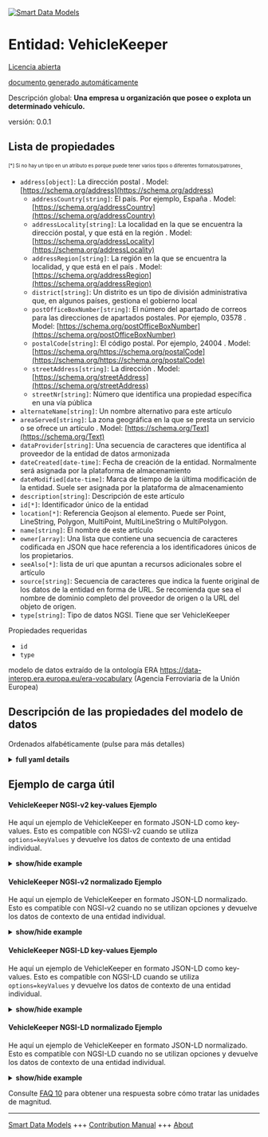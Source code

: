 <!-- 10-Header -->    
[![Smart Data Models](https://smartdatamodels.org/wp-content/uploads/2022/01/SmartDataModels_logo.png "Logo")](https://smartdatamodels.org)    
Entidad: VehicleKeeper    
======================<!-- /10-Header -->    
<!-- 15-License -->    
[Licencia abierta](https://github.com/smart-data-models//dataModel.ERA/blob/master/VehicleKeeper/LICENSE.md)    
[documento generado automáticamente](https://docs.google.com/presentation/d/e/2PACX-1vTs-Ng5dIAwkg91oTTUdt8ua7woBXhPnwavZ0FxgR8BsAI_Ek3C5q97Nd94HS8KhP-r_quD4H0fgyt3/pub?start=false&loop=false&delayms=3000#slide=id.gb715ace035_0_60)    
<!-- /15-License -->    
<!-- 20-Description -->    
Descripción global: **Una empresa u organización que posee o explota un determinado vehículo.**    
versión: 0.0.1    
<!-- /20-Description -->    
<!-- 30-PropertiesList -->    
## Lista de propiedades    
<sup><sub>[*] Si no hay un tipo en un atributo es porque puede tener varios tipos o diferentes formatos/patrones</sub></sup>.    
- `address[object]`: La dirección postal  . Model: [https://schema.org/address](https://schema.org/address)	- `addressCountry[string]`: El país. Por ejemplo, España  . Model: [https://schema.org/addressCountry](https://schema.org/addressCountry)    
	- `addressLocality[string]`: La localidad en la que se encuentra la dirección postal, y que está en la región  . Model: [https://schema.org/addressLocality](https://schema.org/addressLocality)    
	- `addressRegion[string]`: La región en la que se encuentra la localidad, y que está en el país  . Model: [https://schema.org/addressRegion](https://schema.org/addressRegion)    
	- `district[string]`: Un distrito es un tipo de división administrativa que, en algunos países, gestiona el gobierno local      
	- `postOfficeBoxNumber[string]`: El número del apartado de correos para las direcciones de apartados postales. Por ejemplo, 03578  . Model: [https://schema.org/postOfficeBoxNumber](https://schema.org/postOfficeBoxNumber)    
	- `postalCode[string]`: El código postal. Por ejemplo, 24004  . Model: [https://schema.org/https://schema.org/postalCode](https://schema.org/https://schema.org/postalCode)    
	- `streetAddress[string]`: La dirección  . Model: [https://schema.org/streetAddress](https://schema.org/streetAddress)    
	- `streetNr[string]`: Número que identifica una propiedad específica en una vía pública      
- `alternateName[string]`: Un nombre alternativo para este artículo  - `areaServed[string]`: La zona geográfica en la que se presta un servicio o se ofrece un artículo  . Model: [https://schema.org/Text](https://schema.org/Text)- `dataProvider[string]`: Una secuencia de caracteres que identifica al proveedor de la entidad de datos armonizada  - `dateCreated[date-time]`: Fecha de creación de la entidad. Normalmente será asignada por la plataforma de almacenamiento  - `dateModified[date-time]`: Marca de tiempo de la última modificación de la entidad. Suele ser asignada por la plataforma de almacenamiento  - `description[string]`: Descripción de este artículo  - `id[*]`: Identificador único de la entidad  - `location[*]`: Referencia Geojson al elemento. Puede ser Point, LineString, Polygon, MultiPoint, MultiLineString o MultiPolygon.  - `name[string]`: El nombre de este artículo  - `owner[array]`: Una lista que contiene una secuencia de caracteres codificada en JSON que hace referencia a los identificadores únicos de los propietarios.  - `seeAlso[*]`: lista de uri que apuntan a recursos adicionales sobre el artículo  - `source[string]`: Secuencia de caracteres que indica la fuente original de los datos de la entidad en forma de URL. Se recomienda que sea el nombre de dominio completo del proveedor de origen o la URL del objeto de origen.  - `type[string]`: Tipo de datos NGSI. Tiene que ser VehicleKeeper  <!-- /30-PropertiesList -->    
<!-- 35-RequiredProperties -->    
Propiedades requeridas    
- `id`  - `type`  <!-- /35-RequiredProperties -->    
<!-- 40-RequiredProperties -->    
modelo de datos extraído de la ontología ERA https://data-interop.era.europa.eu/era-vocabulary (Agencia Ferroviaria de la Unión Europea)    
<!-- /40-RequiredProperties -->    
<!-- 50-DataModelHeader -->    
## Descripción de las propiedades del modelo de datos    
Ordenados alfabéticamente (pulse para más detalles)    
<!-- /50-DataModelHeader -->    
<!-- 60-ModelYaml -->    
<details><summary><strong>full yaml details</strong></summary>      
```yaml    
VehicleKeeper:      
  description: A company or organization that owns or operates a certain vehicle.      
  properties:      
    address:      
      description: The mailing address      
      properties:      
        addressCountry:      
          description: 'The country. For example, Spain'      
          type: string      
          x-ngsi:      
            model: https://schema.org/addressCountry      
            type: Property      
        addressLocality:      
          description: 'The locality in which the street address is, and which is in the region'      
          type: string      
          x-ngsi:      
            model: https://schema.org/addressLocality      
            type: Property      
        addressRegion:      
          description: 'The region in which the locality is, and which is in the country'      
          type: string      
          x-ngsi:      
            model: https://schema.org/addressRegion      
            type: Property      
        district:      
          description: 'A district is a type of administrative division that, in some countries, is managed by the local government'      
          type: string      
          x-ngsi:      
            type: Property      
        postOfficeBoxNumber:      
          description: 'The post office box number for PO box addresses. For example, 03578'      
          type: string      
          x-ngsi:      
            model: https://schema.org/postOfficeBoxNumber      
            type: Property      
        postalCode:      
          description: 'The postal code. For example, 24004'      
          type: string      
          x-ngsi:      
            model: https://schema.org/https://schema.org/postalCode      
            type: Property      
        streetAddress:      
          description: The street address      
          type: string      
          x-ngsi:      
            model: https://schema.org/streetAddress      
            type: Property      
        streetNr:      
          description: Number identifying a specific property on a public street      
          type: string      
          x-ngsi:      
            type: Property      
      type: object      
      x-ngsi:      
        model: https://schema.org/address      
        type: Property      
    alternateName:      
      description: An alternative name for this item      
      type: string      
      x-ngsi:      
        type: Property      
    areaServed:      
      description: The geographic area where a service or offered item is provided      
      type: string      
      x-ngsi:      
        model: https://schema.org/Text      
        type: Property      
    dataProvider:      
      description: A sequence of characters identifying the provider of the harmonised data entity      
      type: string      
      x-ngsi:      
        type: Property      
    dateCreated:      
      description: Entity creation timestamp. This will usually be allocated by the storage platform      
      format: date-time      
      type: string      
      x-ngsi:      
        type: Property      
    dateModified:      
      description: Timestamp of the last modification of the entity. This will usually be allocated by the storage platform      
      format: date-time      
      type: string      
      x-ngsi:      
        type: Property      
    description:      
      description: A description of this item      
      type: string      
      x-ngsi:      
        type: Property      
    id:      
      anyOf:      
        - description: Identifier format of any NGSI entity      
          maxLength: 256      
          minLength: 1      
          pattern: ^[\w\-\.\{\}\$\+\*\[\]`|~^@!,:\\]+$      
          type: string      
          x-ngsi:      
            type: Property      
        - description: Identifier format of any NGSI entity      
          format: uri      
          type: string      
          x-ngsi:      
            type: Property      
      description: Unique identifier of the entity      
      x-ngsi:      
        type: Property      
    location:      
      description: 'Geojson reference to the item. It can be Point, LineString, Polygon, MultiPoint, MultiLineString or MultiPolygon'      
      oneOf:      
        - description: Geojson reference to the item. Point      
          properties:      
            bbox:      
              items:      
                type: number      
              minItems: 4      
              type: array      
            coordinates:      
              items:      
                type: number      
              minItems: 2      
              type: array      
            type:      
              enum:      
                - Point      
              type: string      
          required:      
            - type      
            - coordinates      
          title: GeoJSON Point      
          type: object      
          x-ngsi:      
            type: GeoProperty      
        - description: Geojson reference to the item. LineString      
          properties:      
            bbox:      
              items:      
                type: number      
              minItems: 4      
              type: array      
            coordinates:      
              items:      
                items:      
                  type: number      
                minItems: 2      
                type: array      
              minItems: 2      
              type: array      
            type:      
              enum:      
                - LineString      
              type: string      
          required:      
            - type      
            - coordinates      
          title: GeoJSON LineString      
          type: object      
          x-ngsi:      
            type: GeoProperty      
        - description: Geojson reference to the item. Polygon      
          properties:      
            bbox:      
              items:      
                type: number      
              minItems: 4      
              type: array      
            coordinates:      
              items:      
                items:      
                  items:      
                    type: number      
                  minItems: 2      
                  type: array      
                minItems: 4      
                type: array      
              type: array      
            type:      
              enum:      
                - Polygon      
              type: string      
          required:      
            - type      
            - coordinates      
          title: GeoJSON Polygon      
          type: object      
          x-ngsi:      
            type: GeoProperty      
        - description: Geojson reference to the item. MultiPoint      
          properties:      
            bbox:      
              items:      
                type: number      
              minItems: 4      
              type: array      
            coordinates:      
              items:      
                items:      
                  type: number      
                minItems: 2      
                type: array      
              type: array      
            type:      
              enum:      
                - MultiPoint      
              type: string      
          required:      
            - type      
            - coordinates      
          title: GeoJSON MultiPoint      
          type: object      
          x-ngsi:      
            type: GeoProperty      
        - description: Geojson reference to the item. MultiLineString      
          properties:      
            bbox:      
              items:      
                type: number      
              minItems: 4      
              type: array      
            coordinates:      
              items:      
                items:      
                  items:      
                    type: number      
                  minItems: 2      
                  type: array      
                minItems: 2      
                type: array      
              type: array      
            type:      
              enum:      
                - MultiLineString      
              type: string      
          required:      
            - type      
            - coordinates      
          title: GeoJSON MultiLineString      
          type: object      
          x-ngsi:      
            type: GeoProperty      
        - description: Geojson reference to the item. MultiLineString      
          properties:      
            bbox:      
              items:      
                type: number      
              minItems: 4      
              type: array      
            coordinates:      
              items:      
                items:      
                  items:      
                    items:      
                      type: number      
                    minItems: 2      
                    type: array      
                  minItems: 4      
                  type: array      
                type: array      
              type: array      
            type:      
              enum:      
                - MultiPolygon      
              type: string      
          required:      
            - type      
            - coordinates      
          title: GeoJSON MultiPolygon      
          type: object      
          x-ngsi:      
            type: GeoProperty      
      x-ngsi:      
        type: GeoProperty      
    name:      
      description: The name of this item      
      type: string      
      x-ngsi:      
        type: Property      
    owner:      
      description: A List containing a JSON encoded sequence of characters referencing the unique Ids of the owner(s)      
      items:      
        anyOf:      
          - description: Identifier format of any NGSI entity      
            maxLength: 256      
            minLength: 1      
            pattern: ^[\w\-\.\{\}\$\+\*\[\]`|~^@!,:\\]+$      
            type: string      
            x-ngsi:      
              type: Property      
          - description: Identifier format of any NGSI entity      
            format: uri      
            type: string      
            x-ngsi:      
              type: Property      
        description: Unique identifier of the entity      
        x-ngsi:      
          type: Property      
      type: array      
      x-ngsi:      
        type: Property      
    seeAlso:      
      description: list of uri pointing to additional resources about the item      
      oneOf:      
        - items:      
            format: uri      
            type: string      
          minItems: 1      
          type: array      
        - format: uri      
          type: string      
      x-ngsi:      
        type: Property      
    source:      
      description: 'A sequence of characters giving the original source of the entity data as a URL. Recommended to be the fully qualified domain name of the source provider, or the URL to the source object'      
      type: string      
      x-ngsi:      
        type: Property      
    type:      
      description: NGSI data type. It has to be VehicleKeeper      
      enum:      
        - VehicleKeeper      
      type: string      
      x-ngsi:      
        type: Property      
  required:      
    - id      
    - type      
  type: object      
  x-derived-from: http://data.europa.eu/949/VehicleKeeper      
  x-disclaimer: 'Redistribution and use in source and binary forms, with or without modification, are permitted  provided that the license conditions are met. Copyleft (c) 2023 Contributors to Smart Data Models Program'      
  x-license-url: https://github.com/smart-data-models/dataModel.ERA/blob/master/VehicleKeeper/LICENSE.md      
  x-model-schema: https://smart-data-models.github.io/dataModel.ERA/Certificate/schema.json      
  x-model-tags: 'ERA vocabulary, railway, train'      
  x-version: 0.0.1      
```    
</details>      
<!-- /60-ModelYaml -->    
<!-- 70-MiddleNotes -->    
<!-- /70-MiddleNotes -->    
<!-- 80-Examples -->    
## Ejemplo de carga útil    
#### VehicleKeeper NGSI-v2 key-values Ejemplo    
He aquí un ejemplo de VehicleKeeper en formato JSON-LD como key-values. Esto es compatible con NGSI-v2 cuando se utiliza `options=keyValues` y devuelve los datos de contexto de una entidad individual.    
<details><summary><strong>show/hide example</strong></summary>      
```json  
{  
  "id": "urn:ngsi-ld:VehicleKeeper:id:XXBI:45242122",  
  "dateCreated": "2021-09-14T02:23:10Z",  
  "dateModified": "1997-03-24T06:16:52Z",  
  "source": "K",  
  "name": "Quite receive message front include indeed with. Sign coach actu",  
  "alternateName": "Measure how American red. Child few inside save. Wonder total moment safe democratic wonder.",  
  "description": "Produce car space whose. Travel candidate compare forget still.",  
  "dataProvider": "Card rise their doctor together enjoy cle",  
  "owner": [  
    "urn:ngsi-ld:VehicleKeeper:items:ETMT:35445191",  
    "urn:ngsi-ld:VehicleKeeper:items:ZVVO:84115238"  
  ],  
  "seeAlso": [  
    "urn:ngsi-ld:VehicleKeeper:items:HCCU:66226906"  
  ],  
  "location": {  
    "type": "Point",  
    "coordinates": [  
      48.213131,  
      -151.498321  
    ]  
  },  
  "address": {  
    "streetAddress": "Company recently close affect. Others Congress ",  
    "addressLocality": "Region purpose probably expert road give. Occur and according some. Event outside usually newspaper.",  
    "addressRegion": "Remember discuss Democrat party. Since claim appear stuff pull alo",  
    "addressCountry": "Nature find",  
    "postalCode": "Point begin economy minute. Necessary candidate woman church which beautiful.",  
    "postOfficeBoxNumber": "Affect top receive to security remember area street. Only operation important modern thing join.",  
    "streetNr": "Significant defense agent now ",  
    "district": "Pass heart with several esta"  
  },  
  "areaServed": "So memory ve",  
  "type": "VehicleKeeper"  
}  
```  
</details>    
#### VehicleKeeper NGSI-v2 normalizado Ejemplo    
He aquí un ejemplo de VehicleKeeper en formato JSON-LD normalizado. Esto es compatible con NGSI-v2 cuando no se utilizan opciones y devuelve los datos de contexto de una entidad individual.    
<details><summary><strong>show/hide example</strong></summary>      
```json  
{  
  "id": "urn:ngsi-ld:VehicleKeeper:id:XXBI:45242122",  
  "dateCreated": {  
    "type": "DateTime",  
    "value": "2021-09-14T02:23:10Z"  
  },  
  "dateModified": {  
    "type": "DateTime",  
    "value": "1997-03-24T06:16:52Z"  
  },  
  "source": {  
    "type": "Text",  
    "value": "K"  
  },  
  "name": {  
    "type": "Text",  
    "value": "Quite receive message front include indeed with. Sign coach actu"  
  },  
  "alternateName": {  
    "type": "Text",  
    "value": "Measure how American red. Child few inside save. Wonder total moment safe democratic wonder."  
  },  
  "description": {  
    "type": "Text",  
    "value": "Produce car space whose. Travel candidate compare forget still."  
  },  
  "dataProvider": {  
    "type": "Text",  
    "value": "Card rise their doctor together enjoy cle"  
  },  
  "owner": {  
    "type": "StructuredValue",  
    "value": [  
      "urn:ngsi-ld:VehicleKeeper:items:ETMT:35445191",  
      "urn:ngsi-ld:VehicleKeeper:items:ZVVO:84115238"  
    ]  
  },  
  "seeAlso": {  
    "type": "StructuredValue",  
    "value": [  
      "urn:ngsi-ld:VehicleKeeper:items:HCCU:66226906"  
    ]  
  },  
  "location": {  
    "type": "geo:json",  
    "value": {  
      "type": "Point",  
      "coordinates": [  
        48.213131,  
        -151.498321  
      ]  
    }  
  },  
  "address": {  
    "type": "StructuredValue",  
    "value": {  
      "streetAddress": "Company recently close affect. Others Congress ",  
      "addressLocality": "Region purpose probably expert road give. Occur and according some. Event outside usually newspaper.",  
      "addressRegion": "Remember discuss Democrat party. Since claim appear stuff pull alo",  
      "addressCountry": "Nature find",  
      "postalCode": "Point begin economy minute. Necessary candidate woman church which beautiful.",  
      "postOfficeBoxNumber": "Affect top receive to security remember area street. Only operation important modern thing join.",  
      "streetNr": "Significant defense agent now ",  
      "district": "Pass heart with several esta"  
    }  
  },  
  "areaServed": {  
    "type": "Text",  
    "value": "So memory ve"  
  },  
  "type": "VehicleKeeper"  
}  
```  
</details>    
#### VehicleKeeper NGSI-LD key-values Ejemplo    
He aquí un ejemplo de VehicleKeeper en formato JSON-LD como key-values. Esto es compatible con NGSI-LD cuando se utiliza `options=keyValues` y devuelve los datos de contexto de una entidad individual.    
<details><summary><strong>show/hide example</strong></summary>      
```json  
{  
  "id": "urn:ngsi-ld:VehicleKeeper:id:XXBI:45242122",  
  "dateCreated": "2021-09-14T02:23:10Z",  
  "dateModified": "1997-03-24T06:16:52Z",  
  "source": "K",  
  "name": "Quite receive message front include indeed with. Sign coach actu",  
  "alternateName": "Measure how American red. Child few inside save. Wonder total moment safe democratic wonder.",  
  "description": "Produce car space whose. Travel candidate compare forget still.",  
  "dataProvider": "Card rise their doctor together enjoy cle",  
  "owner": [  
    "urn:ngsi-ld:VehicleKeeper:items:ETMT:35445191",  
    "urn:ngsi-ld:VehicleKeeper:items:ZVVO:84115238"  
  ],  
  "seeAlso": [  
    "urn:ngsi-ld:VehicleKeeper:items:HCCU:66226906"  
  ],  
  "location": {  
    "type": "Point",  
    "coordinates": [  
      48.213131,  
      -151.498321  
    ]  
  },  
  "address": {  
    "streetAddress": "Company recently close affect. Others Congress ",  
    "addressLocality": "Region purpose probably expert road give. Occur and according some. Event outside usually newspaper.",  
    "addressRegion": "Remember discuss Democrat party. Since claim appear stuff pull alo",  
    "addressCountry": "Nature find",  
    "postalCode": "Point begin economy minute. Necessary candidate woman church which beautiful.",  
    "postOfficeBoxNumber": "Affect top receive to security remember area street. Only operation important modern thing join.",  
    "streetNr": "Significant defense agent now ",  
    "district": "Pass heart with several esta"  
  },  
  "areaServed": "So memory ve",  
  "type": "VehicleKeeper",  
  "@context": [  
    "https://raw.githubusercontent.com/smart-data-models/dataModel.ERA/master/context.jsonld"  
  ]  
}  
```  
</details>    
#### VehicleKeeper NGSI-LD normalizado Ejemplo    
He aquí un ejemplo de VehicleKeeper en formato JSON-LD normalizado. Esto es compatible con NGSI-LD cuando no se utilizan opciones y devuelve los datos de contexto de una entidad individual.    
<details><summary><strong>show/hide example</strong></summary>      
```json  
{  
  "id": "urn:ngsi-ld:VehicleKeeper:id:OQLK:27164371",  
  "dateCreated": {  
    "type": "Property",  
    "value": {  
      "@type": "DateTime",  
      "@value": "2011-12-25T16:50:11Z"  
    }  
  },  
  "dateModified": {  
    "type": "Property",  
    "value": {  
      "@type": "DateTime",  
      "@value": "1994-07-16T07:43:37Z"  
    }  
  },  
  "source": {  
    "type": "Property",  
    "value": "Shake ago quality hard suddenly. Campaign data itself them industry."  
  },  
  "name": {  
    "type": "Property",  
    "value": "Less walk way success. Kitchen realize edge level action. Reduc"  
  },  
  "alternateName": {  
    "type": "Property",  
    "value": "Wall cold determine who. Water whether under else blue get."  
  },  
  "description": {  
    "type": "Property",  
    "value": "Color opportunity player prevent ago tonight pretty. Themselves nation d"  
  },  
  "dataProvider": {  
    "type": "Property",  
    "value": "Space customer statement issue daughter than already."  
  },  
  "owner": {  
    "type": "Property",  
    "value": [  
      "urn:ngsi-ld:VehicleKeeper:items:VRJH:99019247",  
      "urn:ngsi-ld:VehicleKeeper:items:JMRS:40266513"  
    ]  
  },  
  "seeAlso": {  
    "type": "Property",  
    "value": [  
      "urn:ngsi-ld:VehicleKeeper:items:RXUF:20636106"  
    ]  
  },  
  "location": {  
    "type": "Property",  
    "value": {  
      "type": "Point",  
      "coordinates": [  
        -68.0082615,  
        43.406974  
      ]  
    }  
  },  
  "address": {  
    "type": "Property",  
    "value": {  
      "streetAddress": "Resource scientist company not choice. Move with professor discussion. Stuff less activity either arrive gun American ",  
      "addressLocality": "Inside third practice occur",  
      "addressRegion": "Notice",  
      "addressCountry": "How choice lay. With always game opportunity early. Practice list local particular paper though. Trouble professional Democrat ahead.",  
      "postalCode": "Capital give subject pull. School authority follow set something create.",  
      "postOfficeBoxNumber": "While once summer executive. Wife idea ",  
      "streetNr": "Store hard add. Food down about significa",  
      "district": "Hear real we information."  
    }  
  },  
  "areaServed": {  
    "type": "Property",  
    "value": "Air beat year help wrong production and upon. Full long suddenly prevent policy c"  
  },  
  "type": "VehicleKeeper",  
  "@context": [  
    "https://raw.githubusercontent.com/smart-data-models/dataModel.ERA/master/context.jsonld"  
  ]  
}  
```  
</details><!-- /80-Examples -->    
<!-- 90-FooterNotes -->    
<!-- /90-FooterNotes -->    
<!-- 95-Units -->    
Consulte [FAQ 10](https://smartdatamodels.org/index.php/faqs/) para obtener una respuesta sobre cómo tratar las unidades de magnitud.    
<!-- /95-Units -->    
<!-- 97-LastFooter -->    
---    
[Smart Data Models](https://smartdatamodels.org) +++ [Contribution Manual](https://bit.ly/contribution_manual) +++ [About](https://bit.ly/Introduction_SDM)<!-- /97-LastFooter -->    
